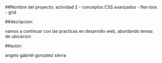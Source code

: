 ##Nombre del proyecto: actividad 2 - conceptos CSS avanzados - flex-box - grid

##decripcion:

vamos a continuar con las practicas en desarrollo web, abordando temas de ubicacion 

##autor:

angelo gabriel gonzalez sierra